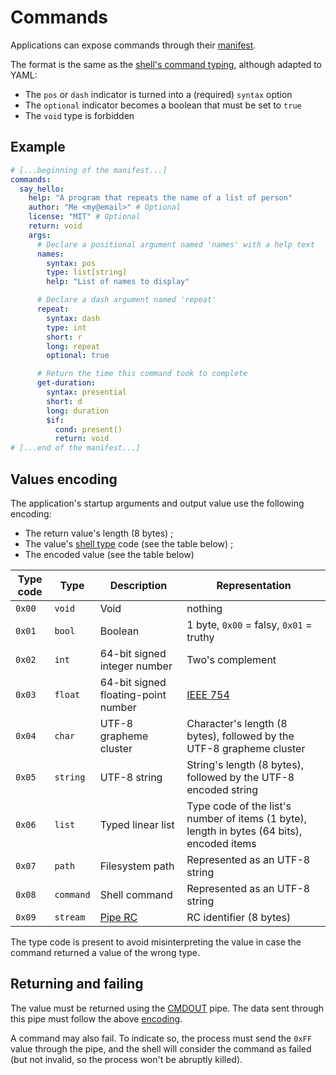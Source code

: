 # Commands

Applications can expose commands through their [manifest](manifest.md).

The format is the same as the [shell's command typing](../shell-scripting.md#commands-typing), although adapted to YAML:

- The `pos` or `dash` indicator is turned into a (required) `syntax` option
- The `optional` indicator becomes a boolean that must be set to `true`
- The `void` type is forbidden

## Example

```yaml
# [...beginning of the manifest...]
commands:
  say_hello:
    help: "A program that repeats the name of a list of person"
    author: "Me <my@email>" # Optional
    license: "MIT" # Optional
    return: void
    args:
      # Declare a positional argument named 'names' with a help text
      names:
        syntax: pos
        type: list[string]
        help: "List of names to display"

      # Declare a dash argument named 'repeat'
      repeat:
        syntax: dash
        type: int
        short: r
        long: repeat
        optional: true

      # Return the time this command took to complete
      get-duration:
        syntax: presential
        short: d
        long: duration
        $if:
          cond: present()
          return: void
# [...end of the manifest...]
```

## Values encoding

The application's startup arguments and output value use the following encoding:

- The return value's length (8 bytes) ;
- The value's [shell type](../shell-scripting.md#value-types) code (see the table below) ;
- The encoded value (see the table below)

| Type code | Type      | Description                         | Representation                                                                             |
| --------- | --------- | ----------------------------------- | ------------------------------------------------------------------------------------------ |
| `0x00`    | `void`    | Void                                | nothing                                                                                    |
| `0x01`    | `bool`    | Boolean                             | 1 byte, `0x00` = falsy, `0x01` = truthy                                                    |
| `0x02`    | `int`     | 64-bit signed integer number        | Two's complement                                                                           |
| `0x03`    | `float`   | 64-bit signed floating-point number | [IEEE 754](https://standards.ieee.org/standard/754-2019.html)                              |
| `0x04`    | `char`    | UTF-8 grapheme cluster              | Character's length (8 bytes), followed by the UTF-8 grapheme cluster                       |
| `0x05`    | `string`  | UTF-8 string                        | String's length (8 bytes), followed by the UTF-8 encoded string                            |
| `0x06`    | `list`    | Typed linear list                   | Type code of the list's number of items (1 byte), length in bytes (64 bits), encoded items |
| `0x07`    | `path`    | Filesystem path                     | Represented as an UTF-8 string                                                             |
| `0x08`    | `command` | Shell command                       | Represented as an UTF-8 string                                                             |
| `0x09`    | `stream`  | [Pipe RC](../ipc.md#pipes)          | RC identifier (8 bytes)                                                                    |

The type code is present to avoid misinterpreting the value in case the command returned a value of the wrong type.

## Returning and failing

The value must be returned using the [CMDOUT](../ipc.md#interactive-usage) pipe. The data sent through this pipe must follow the above [encoding](#values-encoding).

A command may also fail. To indicate so, the process must send the `0xFF` value through the pipe, and the shell will consider the command as failed (but not invalid, so the process won't be abruptly killed).
